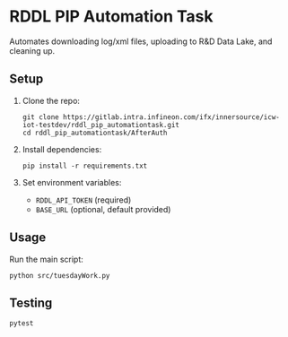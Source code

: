 # RDDL PIP Automation Task

Automates downloading log/xml files, uploading to R&D Data Lake, and cleaning up.

## Setup

1. Clone the repo:
   ```
   git clone https://gitlab.intra.infineon.com/ifx/innersource/icw-iot-testdev/rddl_pip_automationtask.git
   cd rddl_pip_automationtask/AfterAuth
   ```

2. Install dependencies:
   ```
   pip install -r requirements.txt
   ```

3. Set environment variables:
   - `RDDL_API_TOKEN` (required)
   - `BASE_URL` (optional, default provided)

## Usage

Run the main script:
```
python src/tuesdayWork.py
```

## Testing

```
pytest
```
